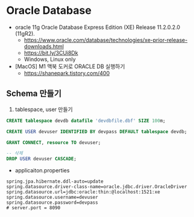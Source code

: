 # Oracle Database

* oracle 11g Oracle Database Express Edition (XE) Release 11.2.0.2.0 (11gR2).
  * https://www.oracle.com/database/technologies/xe-prior-release-downloads.html
  * https://bit.ly/3CUi8Dk
  * Windows, Linux only
* [MacOS] M1 맥북 도커로 ORACLE DB 실행하기
  * https://shanepark.tistory.com/400

## Schema 만들기
1. tablespace, user 만들기
```sql
CREATE tablespace devdb datafile 'devdbfile.dbf' SIZE 100m;

CREATE USER devuser IDENTIFIED BY devpass DEFAULT tablespace devdb;

GRANT CONNECT, resource TO devuser;

-- 삭제
DROP USER devuser CASCADE;
```

* applicaiton.properties
```
spring.jpa.hibernate.ddl-auto=update
spring.datasource.driver-class-name=oracle.jdbc.driver.OracleDriver
spring.datasource.url=jdbc:oracle:thin:@localhost:1521:xe
spring.datasource.username=devuser
spring.datasource.password=devpass
# server.port = 8090
```


